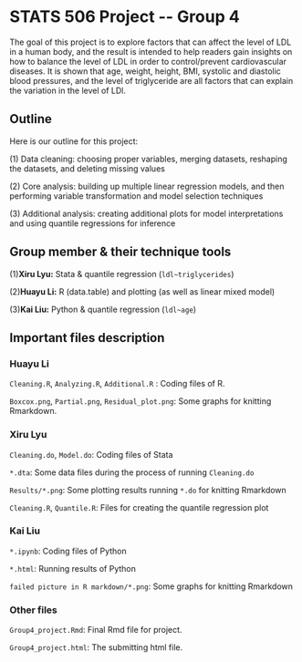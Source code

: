 # STATS 506 Project -- Group 4

The goal of this project is to explore factors that can affect the level of LDL in a human body, and the result is intended to help readers gain insights on how to balance the level of LDL in order to control/prevent cardiovascular diseases. It is shown that age, weight, height, BMI, systolic and diastolic blood pressures, and the level of triglyceride are all factors that can explain the variation in the level of LDl. 

## Outline

Here is our outline for this project:

(1) Data cleaning: choosing proper variables, merging datasets, reshaping the datasets, and deleting missing values

(2) Core analysis: building up multiple linear regression models, and then performing variable transformation and model selection techniques

(3) Additional analysis: creating additional plots for model interpretations and using quantile regressions for inference

## Group member & their technique tools

(1)**Xiru Lyu:**  Stata & quantile regression (`ldl~triglycerides`)

(2)**Huayu Li:**  R (data.table) and plotting (as well as linear mixed model)

(3)**Kai Liu:**  Python & quantile regression (`ldl~age`)

## Important files description

### Huayu Li

`Cleaning.R`, `Analyzing.R`, `Additional.R`  : Coding files of R.

`Boxcox.png`, `Partial.png`, `Residual_plot.png`: Some graphs for knitting Rmarkdown.

### Xiru Lyu

`Cleaning.do`, `Model.do`: Coding files of Stata

`*.dta`: Some data files during the process of running `Cleaning.do`

`Results/*.png`: Some plotting results running `*.do` for knitting Rmarkdown

`Cleaning.R`, `Quantile.R`: Files for creating the quantile regression plot

### Kai Liu

`*.ipynb`: Coding files of Python

`*.html`: Running results of Python

`failed picture in R markdown/*.png`: Some graphs for knitting Rmarkdown

### Other files

`Group4_project.Rmd`: Final Rmd file for project.

`Group4_project.html`: The submitting html file.



